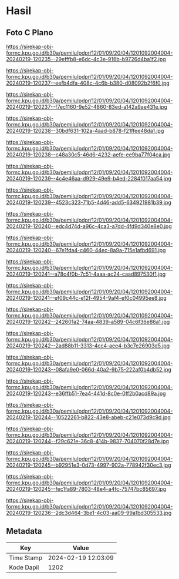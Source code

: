 # Hasil

## Foto C Plano

https://sirekap-obj-formc.kpu.go.id/b30a/pemilu/pdpr/12/01/09/20/04/1201092004004-20240219-120235--29efffb8-e6dc-4c3e-916b-b9726d4ba1f2.jpg

https://sirekap-obj-formc.kpu.go.id/b30a/pemilu/pdpr/12/01/09/20/04/1201092004004-20240219-120237--eefb4dfa-408c-4c6b-b380-d08092b2f6f0.jpg

https://sirekap-obj-formc.kpu.go.id/b30a/pemilu/pdpr/12/01/09/20/04/1201092004004-20240219-120237--f7ec1160-9e52-4860-83ed-a142a9ae431e.jpg

https://sirekap-obj-formc.kpu.go.id/b30a/pemilu/pdpr/12/01/09/20/04/1201092004004-20240219-120238--30bdf631-102a-4aad-b878-f21ffee48da1.jpg

https://sirekap-obj-formc.kpu.go.id/b30a/pemilu/pdpr/12/01/09/20/04/1201092004004-20240219-120238--c48a30c5-46d6-4232-aefe-ee9ba77f04ca.jpg

https://sirekap-obj-formc.kpu.go.id/b30a/pemilu/pdpr/12/01/09/20/04/1201092004004-20240219-120239--4c4e46aa-d929-49e9-b4ed-2284f017aa54.jpg

https://sirekap-obj-formc.kpu.go.id/b30a/pemilu/pdpr/12/01/09/20/04/1201092004004-20240219-120239--4523c323-71b5-4d46-add5-634921981b39.jpg

https://sirekap-obj-formc.kpu.go.id/b30a/pemilu/pdpr/12/01/09/20/04/1201092004004-20240219-120240--edc4d74d-a96c-4ca3-a7dd-4fd9d340e8e0.jpg

https://sirekap-obj-formc.kpu.go.id/b30a/pemilu/pdpr/12/01/09/20/04/1201092004004-20240219-120240--67e1fda4-c460-44ec-8a9a-715e1afbd691.jpg

https://sirekap-obj-formc.kpu.go.id/b30a/pemilu/pdpr/12/01/09/20/04/1201092004004-20240219-120241--a78c4f0b-7c51-4aaa-ac24-caad897530f1.jpg

https://sirekap-obj-formc.kpu.go.id/b30a/pemilu/pdpr/12/01/09/20/04/1201092004004-20240219-120241--ef09c44c-e12f-4954-9af4-ef0c04995ee8.jpg

https://sirekap-obj-formc.kpu.go.id/b30a/pemilu/pdpr/12/01/09/20/04/1201092004004-20240219-120242--242601a2-74aa-4839-a589-04c6f36e86a1.jpg

https://sirekap-obj-formc.kpu.go.id/b30a/pemilu/pdpr/12/01/09/20/04/1201092004004-20240219-120242--2ad88b11-3313-4cc4-aee4-b3c7e26903d5.jpg

https://sirekap-obj-formc.kpu.go.id/b30a/pemilu/pdpr/12/01/09/20/04/1201092004004-20240219-120243--08afa9e0-066d-40a2-9b75-222af0b4db52.jpg

https://sirekap-obj-formc.kpu.go.id/b30a/pemilu/pdpr/12/01/09/20/04/1201092004004-20240219-120243--e36ffb51-7ea4-441d-8c0e-0ff2b0acd89a.jpg

https://sirekap-obj-formc.kpu.go.id/b30a/pemilu/pdpr/12/01/09/20/04/1201092004004-20240219-120244--10522261-b822-43e8-abeb-c21e073d9c9d.jpg

https://sirekap-obj-formc.kpu.go.id/b30a/pemilu/pdpr/12/01/09/20/04/1201092004004-20240219-120244--f29c621e-36c8-414b-9837-704070f28d7e.jpg

https://sirekap-obj-formc.kpu.go.id/b30a/pemilu/pdpr/12/01/09/20/04/1201092004004-20240219-120245--b92951e3-0d73-4997-902a-778942f30ec3.jpg

https://sirekap-obj-formc.kpu.go.id/b30a/pemilu/pdpr/12/01/09/20/04/1201092004004-20240219-120245--fec1fa89-7803-48e4-a4fc-75747bc85697.jpg

https://sirekap-obj-formc.kpu.go.id/b30a/pemilu/pdpr/12/01/09/20/04/1201092004004-20240219-120236--2dc3d464-3be1-4c03-aa09-99a1bd305533.jpg


## Metadata

| Key        | Value               |
| ---------- | ------------------- |
| Time Stamp | 2024-02-19 12:03:09 |
| Kode Dapil | 1202                |



